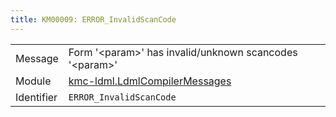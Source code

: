 ```yaml
---
title: KM00009: ERROR_InvalidScanCode
---
```


|            |           |
|------------|---------- |
| Message    | Form '&lt;param&gt;' has invalid/unknown scancodes '&lt;param&gt;' |
| Module     | [kmc-ldml.LdmlCompilerMessages](kmc-ldml.ldmlcompilermessages) |
| Identifier | `ERROR_InvalidScanCode` |


